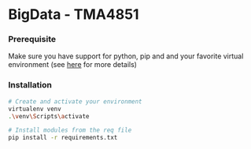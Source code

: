 # BigData - TMA4851


### Prerequisite
Make sure you have support for python, pip and and your favorite virtual environment (see [here](https://packaging.python.org/en/latest/guides/installing-using-pip-and-virtual-environments/) for more details)   


### Installation
```bash
# Create and activate your environment
virtualenv venv
.\venv\Scripts\activate
```

```bash
# Install modules from the req file
pip install -r requirements.txt
```
